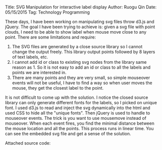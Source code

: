 Title: SVG Manipulation for interactive label display
Author: Ruogu Qin
Date: 05/15/2015
Tag: Technology
     Programming


These days, I have been working on manipulating svg files throw d3.js and jQuery. The goal I have been trying to achieve is: given a svg file with point clouds, I need to be able to show label when mouse move close to any point. There are some limitations and require:

1. The SVG files are generated by a close source library so I cannot change the output freely. This library output points followed by 8 layers of text labels, etc.
2. I cannot add id or class to existing svg nodes from the library same reason as 1. So it is not easy to add an id or class to all the labels and points we are interested in.
3. There are many points and they are very small, so simple mouseover events will not be useful, I have to find a way so when user moves the mouse, they get the closest label to the point.

It is not difficult to come up with the solution. I notice the closed source library can only generate different fonts for the labels, so I picked on unique font. I used d3.js to read and inject the svg dynamically into the html and used CSS to hide all the "unique fonts". Then jQuery is used to handle to mouseover events. The trick is you want to use mousemove instead of mouseover. When each event fires, you find the minimal distance between the mouse location and all the points. This process runs in linear time. You can see the embedded svg file and get a sense of the solution.

Attached source code:
<script src="https://gist.github.com/evertqin/e65786facf796ed6366e.js"></script>







